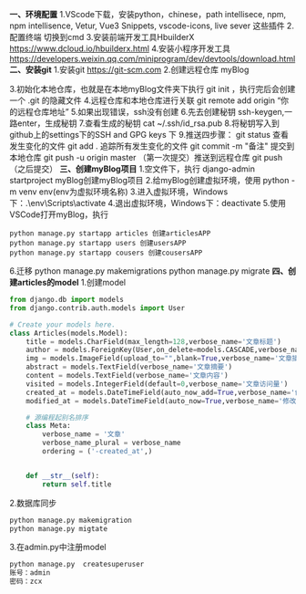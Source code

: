 **一、环境配置**
1.VScode下载，安装python，chinese，path intellisece, npm, npm intellisence, Vetur, Vue3 Snippets, vscode-icons, live sever 这些插件
2.配置终端 切换到cmd
3.安装前端开发工具HbuilderX https://www.dcloud.io/hbuilderx.html
4.安装小程序开发工具 https://developers.weixin.qq.com/miniprogram/dev/devtools/download.html
**二、安装git**
1.安装git https://git-scm.com
2.创建远程仓库 myBlog

3.初始化本地仓库，也就是在本地myBlog文件夹下执行 git init ，执行完后会创建一个 .git 的隐藏文件
4.远程仓库和本地仓库进行关联 git remote add origin “你的远程仓库地址”
5.如果出现错误，ssh没有创建
6.先去创建秘钥 ssh-keygen,一路enter，生成秘钥
7.查看生成的秘钥 cat ~/.ssh/id_rsa.pub 
8.将秘钥写入到github上的settings下的SSH and GPG keys 下
9.推送四步骤：
git status 查看发生变化的文件
git add . 追踪所有发生变化的文件
git commit -m "备注" 提交到本地仓库
git push -u origin master （第一次提交）推送到远程仓库
git push （之后提交）
**三、创建myBlog项目**
1.空文件下，执行 django-admin startproject myBlog创建myBlog项目
2.给myBlog创建虚拟环境，使用 python -m venv env(env为虚拟环境名称)
3.进入虚拟环境，Windows下：.\\env\\Scripts\\activate
4.退出虚拟环境，Windows下：deactivate
5.使用VSCode打开myBlog，执行 

```
python manage.py startapp articles 创建articlesAPP 
python manage.py startapp users 创建usersAPP
python manage.py startapp cousers 创建cousersAPP
```

6.迁移 python manage.py makemigrations
python manage.py migrate
**四、创建articles的model**
1.创建model

```python
from django.db import models
from django.contrib.auth.models import User

# Create your models here.
class Articles(models.Model):
    title = models.CharField(max_length=128,verbose_name='文章标题')
    author = models.ForeignKey(User,on_delete=models.CASCADE,verbose_name='文章作者')
    img = models.ImageField(upload_to="",blank=True,verbose_name='文章插图')
    abstract = models.TextField(verbose_name='文章摘要')
    content = models.TextField(verbose_name='文章内容')
    visited = models.IntegerField(default=0,verbose_name='文章访问量')
    created_at = models.DateTimeField(auto_now_add=True,verbose_name='创建时间')
    modified_at = models.DateTimeField(auto_now=True,verbose_name='修改时间')

    # 源编程起别名排序
    class Meta:
        verbose_name = '文章'
        verbose_name_plural = verbose_name
        ordering = ('-created_at',)


    def __str__(self):
        return self.title 
```

2.数据库同步

```python
python manage.py makemigration
python manage.py migtate
```

3.在admin.py中注册model

```python
python manage.py  createsuperuser
账号：admin
密码：zcx
```

